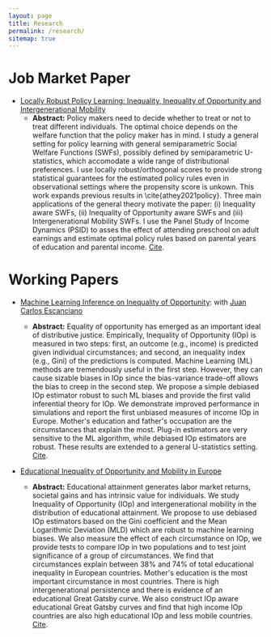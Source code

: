 ```yaml
---
layout: page
title: Research
permalink: /research/
sitemap: true
---
```


# Job Market Paper

  - [Locally Robust Policy Learning: Inequality, Inequality of Opportunity and Intergenerational Mobility](https://raw.githubusercontent.com/joelters/website/gh-pages/assets/LRPL.pdf)
    * **Abstract:** Policy makers need to decide whether to treat or not to treat different individuals. The optimal choice depends on the welfare function that the policy maker has in mind. I study a general setting for policy learning with general semiparametric Social Welfare Functions (SWFs), possibly defined by semiparametric U-statistics, which accomodate a wide range of distributional preferences. I use locally robust/orthogonal scores to provide strong statistical guarantees for the estimated policy rules even in observational settings where the propensity score is unkown. This work expands previous results in \cite{athey2021policy}. Three main applications of the general theory motivate the paper: (i) Inequality aware SWFs, (ii) Inequality of Opportunity aware SWFs and (iii) Intergenerational Mobility SWFs. I use the Panel Study of Income Dynamics (PSID) to asses the effect of attending preschool on adult earnings and estimate optimal policy rules based on parental years of education and parental income. [Cite](https://raw.githubusercontent.com/joelters/website/gh-pages/assets/cite_LRPL.txt).

# Working Papers

  - [Machine Learning Inference on Inequality of Opportunity](https://raw.githubusercontent.com/joelters/website/gh-pages/assets/ML_IOp.pdf): with
[Juan Carlos Escanciano](https://sites.google.com/view/juancarlosescanciano/home?authuser=0)
    * **Abstract:** Equality of opportunity has emerged as an important ideal of distributive justice. Empirically, Inequality of Opportunity (IOp) is measured in two steps: first, an outcome (e.g., income) is predicted given individual circumstances; and second, an inequality index (e.g., Gini) of the predictions is computed. Machine Learning (ML) methods are tremendously useful in the first step. However, they can cause sizable biases in IOp since the bias-variance trade-off allows the bias to creep in the second step. We propose a simple debiased IOp estimator robust to such ML biases and provide the first valid inferential theory for IOp. We demonstrate improved performance in simulations and report the first unbiased measures of income IOp in Europe. Mother's education and father's occupation are the circumstances that explain the most. Plug-in estimators are very sensitive to the ML algorithm, while debiased IOp estimators are robust. These results are extended to a general U-statistics setting. [Cite](https://raw.githubusercontent.com/joelters/website/gh-pages/assets/cite_ML_IOp.txt).

  - [Educational Inequality of Opportunity and Mobility in Europe](https://raw.githubusercontent.com/joelters/website/gh-pages/assets/IOp_educ.pdf)
    * **Abstract:** Educational attainment generates labor market returns, societal gains and has intrinsic value for individuals. We study Inequality of Opportunity (IOp) and intergenerational mobility in the distribution of educational attainment. We propose to use debiased IOp estimators based on the Gini coefficient and the Mean Logarithmic Deviation (MLD) which are robust to machine learning biases. We also measure the effect of each circumstance on IOp, we provide tests to compare IOp in two populations and to test joint significance of a group of circumstances. We find that circumstances explain between 38\% and 74\% of total educational inequality in European countries. Mother's education is the most important circumstance in most countries. There is high intergenerational persistence and there is evidence of an educational Great Gatsby curve. We also construct IOp aware educational Great Gatsby curves and find that high income IOp countries are also high educational IOp and less mobile countries. [Cite](https://raw.githubusercontent.com/joelters/website/gh-pages/assets/cite_IOp_educ.txt).

